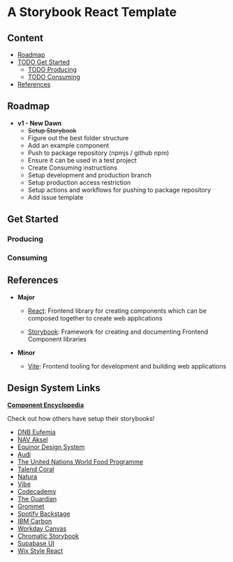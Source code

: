 # A Storybook React Template

## Content

- [Roadmap](#roadmap)
- [TODO Get Started](#get-started)
  - [TODO Producing](#get-started)
  - [TODO Consuming](#get-started)
- [References](#references)

## Roadmap

- **v1 - New Dawn**
  - ~~Setup Storybook~~
  - Figure out the best folder structure
  - Add an example component
  - Push to package repository (npmjs / github npm)
  - Ensure it can be used in a test project
  - Create Consuming instructions
  - Setup development and production branch
  - Setup production access restriction
  - Setup actions and workflows for pushing to package repository
  - Add issue template

## Get Started

### Producing

### Consuming

## References

- **Major**

  - [React]: Frontend library for creating components which can be composed together to create web applications

  - [Storybook]: Framework for creating and documenting Frontend Component libraries

- **Minor**

  - [Vite]: Frontend tooling for development and building web applications

[React]: https://react.dev/
[Vite]: https://vitejs.dev/
[Storybook]: https://storybook.js.org/

## Design System Links

**[Component Encyclopedia](https://storybook.js.org/showcase)**

Check out how others have setup their storybooks!

- [DNB Eufemia](https://eufemia.dnb.no/uilib/)
- [NAV Aksel](https://aksel.nav.no/komponenter)
- [Equinor Design System](https://storybook.eds.equinor.com/)
- [Audi](https://react.ui.audi/)
- [The United Nations World Food Programme](https://uikit.wfp.org/docs/index.html)
- [Talend Coral](https://design.talend.com/)
- [Natura](https://natds-rn.natura.design/)
- [Vibe](https://style.monday.com/)
- [Codecademy](https://gamut.codecademy.com/)
- [The Guardian](https://5dfcbf3012392c0020e7140b-gmgigeoguh.chromatic.com/)
- [Grommet](https://storybook.grommet.io/)
- [Spotify Backstage](https://backstage.io/storybook/)
- [IBM Carbon](https://react.carbondesignsystem.com/)
- [Workday Canvas](https://workday.github.io/canvas-kit/)
- [Chromatic Storybook](https://5ccbc373887ca40020446347-oghpnhotjv.chromatic.com/)
- [Supabase UI](https://unruffled-hoover-de9320.netlify.app/)
- [Wix Style React](https://www.wix-style-react.com/storybook/)
